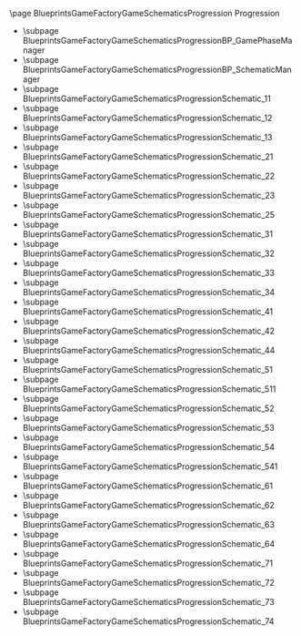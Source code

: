 \page BlueprintsGameFactoryGameSchematicsProgression Progression
- \subpage BlueprintsGameFactoryGameSchematicsProgressionBP_GamePhaseManager
- \subpage BlueprintsGameFactoryGameSchematicsProgressionBP_SchematicManager
- \subpage BlueprintsGameFactoryGameSchematicsProgressionSchematic_11
- \subpage BlueprintsGameFactoryGameSchematicsProgressionSchematic_12
- \subpage BlueprintsGameFactoryGameSchematicsProgressionSchematic_13
- \subpage BlueprintsGameFactoryGameSchematicsProgressionSchematic_21
- \subpage BlueprintsGameFactoryGameSchematicsProgressionSchematic_22
- \subpage BlueprintsGameFactoryGameSchematicsProgressionSchematic_23
- \subpage BlueprintsGameFactoryGameSchematicsProgressionSchematic_25
- \subpage BlueprintsGameFactoryGameSchematicsProgressionSchematic_31
- \subpage BlueprintsGameFactoryGameSchematicsProgressionSchematic_32
- \subpage BlueprintsGameFactoryGameSchematicsProgressionSchematic_33
- \subpage BlueprintsGameFactoryGameSchematicsProgressionSchematic_34
- \subpage BlueprintsGameFactoryGameSchematicsProgressionSchematic_41
- \subpage BlueprintsGameFactoryGameSchematicsProgressionSchematic_42
- \subpage BlueprintsGameFactoryGameSchematicsProgressionSchematic_44
- \subpage BlueprintsGameFactoryGameSchematicsProgressionSchematic_51
- \subpage BlueprintsGameFactoryGameSchematicsProgressionSchematic_511
- \subpage BlueprintsGameFactoryGameSchematicsProgressionSchematic_52
- \subpage BlueprintsGameFactoryGameSchematicsProgressionSchematic_53
- \subpage BlueprintsGameFactoryGameSchematicsProgressionSchematic_54
- \subpage BlueprintsGameFactoryGameSchematicsProgressionSchematic_541
- \subpage BlueprintsGameFactoryGameSchematicsProgressionSchematic_61
- \subpage BlueprintsGameFactoryGameSchematicsProgressionSchematic_62
- \subpage BlueprintsGameFactoryGameSchematicsProgressionSchematic_63
- \subpage BlueprintsGameFactoryGameSchematicsProgressionSchematic_64
- \subpage BlueprintsGameFactoryGameSchematicsProgressionSchematic_71
- \subpage BlueprintsGameFactoryGameSchematicsProgressionSchematic_72
- \subpage BlueprintsGameFactoryGameSchematicsProgressionSchematic_73
- \subpage BlueprintsGameFactoryGameSchematicsProgressionSchematic_74
